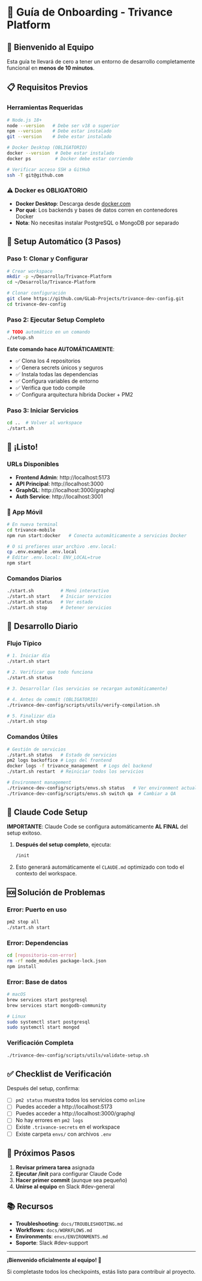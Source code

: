 # 🚀 Guía de Onboarding - Trivance Platform

## 👋 Bienvenido al Equipo

Esta guía te llevará de cero a tener un entorno de desarrollo completamente funcional en **menos de 10 minutos**.

## 📋 Requisitos Previos

### Herramientas Requeridas
```bash
# Node.js 18+
node --version   # Debe ser v18 o superior
npm --version    # Debe estar instalado
git --version    # Debe estar instalado

# Docker Desktop (OBLIGATORIO)
docker --version  # Debe estar instalado
docker ps         # Docker debe estar corriendo

# Verificar acceso SSH a GitHub
ssh -T git@github.com
```

### ⚠️ Docker es OBLIGATORIO
- **Docker Desktop**: Descarga desde [docker.com](https://www.docker.com/products/docker-desktop/)
- **Por qué**: Los backends y bases de datos corren en contenedores Docker
- **Nota**: No necesitas instalar PostgreSQL o MongoDB por separado

## 🚀 Setup Automático (3 Pasos)

### Paso 1: Clonar y Configurar
```bash
# Crear workspace
mkdir -p ~/Desarrollo/Trivance-Platform
cd ~/Desarrollo/Trivance-Platform

# Clonar configuración
git clone https://github.com/GLab-Projects/trivance-dev-config.git
cd trivance-dev-config
```

### Paso 2: Ejecutar Setup Completo
```bash
# TODO automático en un comando
./setup.sh
```

**Este comando hace AUTOMÁTICAMENTE**:
- ✅ Clona los 4 repositorios
- ✅ Genera secrets únicos y seguros
- ✅ Instala todas las dependencias
- ✅ Configura variables de entorno
- ✅ Verifica que todo compile
- ✅ Configura arquitectura híbrida Docker + PM2

### Paso 3: Iniciar Servicios
```bash
cd ..  # Volver al workspace
./start.sh
```

## 🎉 ¡Listo!

### URLs Disponibles
- **Frontend Admin**: http://localhost:5173
- **API Principal**: http://localhost:3000
- **GraphQL**: http://localhost:3000/graphql
- **Auth Service**: http://localhost:3001

### 📱 App Móvil
```bash
# En nueva terminal
cd trivance-mobile
npm run start:docker   # Conecta automáticamente a servicios Docker

# O si prefieres usar archivo .env.local:
cp .env.example .env.local
# Editar .env.local: ENV_LOCAL=true
npm start
```

### Comandos Diarios
```bash
./start.sh          # Menú interactivo
./start.sh start    # Iniciar servicios
./start.sh status   # Ver estado
./start.sh stop     # Detener servicios
```

## 🔧 Desarrollo Diario

### Flujo Típico
```bash
# 1. Iniciar día
./start.sh start

# 2. Verificar que todo funciona
./start.sh status

# 3. Desarrollar (los servicios se recargan automáticamente)

# 4. Antes de commit (OBLIGATORIO)
./trivance-dev-config/scripts/utils/verify-compilation.sh

# 5. Finalizar día
./start.sh stop
```

### Comandos Útiles
```bash
# Gestión de servicios
./start.sh status   # Estado de servicios
pm2 logs backoffice # Logs del frontend
docker logs -f trivance_management  # Logs del backend
./start.sh restart  # Reiniciar todos los servicios

# Environment management
./trivance-dev-config/scripts/envs.sh status   # Ver environment actual
./trivance-dev-config/scripts/envs.sh switch qa  # Cambiar a QA
```

## 🤖 Claude Code Setup

**IMPORTANTE**: Claude Code se configura automáticamente **AL FINAL** del setup exitoso.

1. **Después del setup completo**, ejecuta:
   ```bash
   /init
   ```

2. Esto generará automáticamente el `CLAUDE.md` optimizado con todo el contexto del workspace.

## 🆘 Solución de Problemas

### Error: Puerto en uso
```bash
pm2 stop all
./start.sh start
```

### Error: Dependencias
```bash
cd [repositorio-con-error]
rm -rf node_modules package-lock.json
npm install
```

### Error: Base de datos
```bash
# macOS
brew services start postgresql
brew services start mongodb-community

# Linux
sudo systemctl start postgresql
sudo systemctl start mongod
```

### Verificación Completa
```bash
./trivance-dev-config/scripts/utils/validate-setup.sh
```

## ✅ Checklist de Verificación

Después del setup, confirma:

- [ ] `pm2 status` muestra todos los servicios como `online`
- [ ] Puedes acceder a http://localhost:5173
- [ ] Puedes acceder a http://localhost:3000/graphql
- [ ] No hay errores en `pm2 logs`
- [ ] Existe `.trivance-secrets` en el workspace
- [ ] Existe carpeta `envs/` con archivos `.env`

## 🎯 Próximos Pasos

1. **Revisar primera tarea** asignada
2. **Ejecutar /init** para configurar Claude Code
3. **Hacer primer commit** (aunque sea pequeño)
4. **Unirse al equipo** en Slack #dev-general

## 📚 Recursos

- **Troubleshooting**: `docs/TROUBLESHOOTING.md`
- **Workflows**: `docs/WORKFLOWS.md`
- **Environments**: `envs/ENVIRONMENTS.md`
- **Soporte**: Slack #dev-support

---

**¡Bienvenido oficialmente al equipo! 🚀**

Si completaste todos los checkpoints, estás listo para contribuir al proyecto.